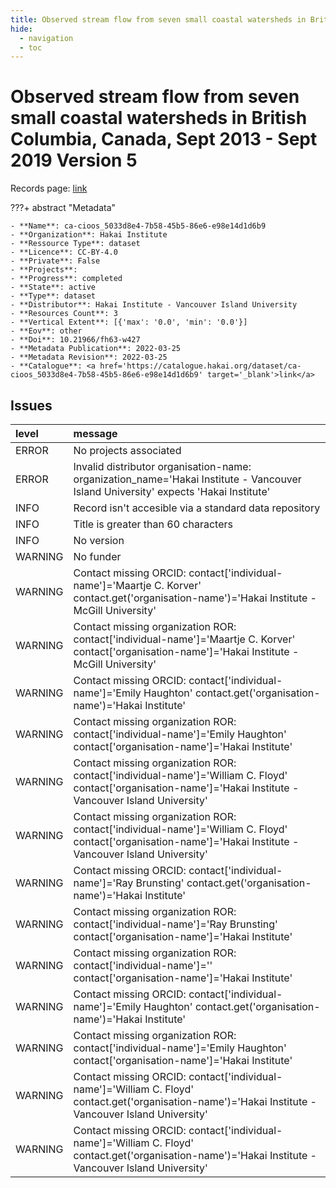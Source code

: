 ```yaml
---
title: Observed stream flow from seven small coastal watersheds in British Columbia, Canada, Sept 2013 - Sept 2019 Version 5
hide:
  - navigation
  - toc
---
```


# Observed stream flow from seven small coastal watersheds in British Columbia, Canada, Sept 2013 - Sept 2019 Version 5

Records page: <a href='https://catalogue.hakai.org/dataset/ca-cioos_5033d8e4-7b58-45b5-86e6-e98e14d1d6b9' target='_blank'>link</a>

???+ abstract "Metadata"

    - **Name**: ca-cioos_5033d8e4-7b58-45b5-86e6-e98e14d1d6b9 
    - **Organization**: Hakai Institute 
    - **Ressource Type**: dataset 
    - **Licence**: CC-BY-4.0 
    - **Private**: False 
    - **Projects**:  
    - **Progress**: completed 
    - **State**: active 
    - **Type**: dataset 
    - **Distributor**: Hakai Institute - Vancouver Island University 
    - **Resources Count**: 3 
    - **Vertical Extent**: [{'max': '0.0', 'min': '0.0'}] 
    - **Eov**: other 
    - **Doi**: 10.21966/fh63-w427 
    - **Metadata Publication**: 2022-03-25 
    - **Metadata Revision**: 2022-03-25 
    - **Catalogue**: <a href='https://catalogue.hakai.org/dataset/ca-cioos_5033d8e4-7b58-45b5-86e6-e98e14d1d6b9' target='_blank'>link</a> 

<div id='map'></div>




## Issues
| level   | message                                                                                                                                                       |
|:--------|:--------------------------------------------------------------------------------------------------------------------------------------------------------------|
| ERROR   | No projects associated                                                                                                                                        |
| ERROR   | Invalid distributor organisation-name: organization_name='Hakai Institute - Vancouver Island University' expects 'Hakai Institute'                            |
| INFO    | Record isn't accesible via a standard data repository                                                                                                         |
| INFO    | Title is greater than 60 characters                                                                                                                           |
| INFO    | No version                                                                                                                                                    |
| WARNING | No funder                                                                                                                                                     |
| WARNING | Contact missing ORCID: contact['individual-name']='Maartje C. Korver' contact.get('organisation-name')='Hakai Institute -  McGill University'                 |
| WARNING | Contact missing organization ROR:  contact['individual-name']='Maartje C. Korver' contact['organisation-name']='Hakai Institute -  McGill University'         |
| WARNING | Contact missing ORCID: contact['individual-name']='Emily Haughton' contact.get('organisation-name')='Hakai Institute'                                         |
| WARNING | Contact missing organization ROR:  contact['individual-name']='Emily Haughton' contact['organisation-name']='Hakai Institute'                                 |
| WARNING | Contact missing organization ROR:  contact['individual-name']='William C. Floyd' contact['organisation-name']='Hakai Institute - Vancouver Island University' |
| WARNING | Contact missing organization ROR:  contact['individual-name']='William C. Floyd' contact['organisation-name']='Hakai Institute - Vancouver Island University' |
| WARNING | Contact missing ORCID: contact['individual-name']='Ray Brunsting' contact.get('organisation-name')='Hakai Institute'                                          |
| WARNING | Contact missing organization ROR:  contact['individual-name']='Ray Brunsting' contact['organisation-name']='Hakai Institute'                                  |
| WARNING | Contact missing organization ROR:  contact['individual-name']='' contact['organisation-name']='Hakai Institute'                                               |
| WARNING | Contact missing ORCID: contact['individual-name']='Emily Haughton' contact.get('organisation-name')='Hakai Institute'                                         |
| WARNING | Contact missing organization ROR:  contact['individual-name']='Emily Haughton' contact['organisation-name']='Hakai Institute'                                 |
| WARNING | Contact missing ORCID: contact['individual-name']='William C. Floyd' contact.get('organisation-name')='Hakai Institute - Vancouver Island University'         |
| WARNING | Contact missing ORCID: contact['individual-name']='William C. Floyd' contact.get('organisation-name')='Hakai Institute - Vancouver Island University'         |


<script>
   document.addEventListener("DOMContentLoaded", function() {
    var map = L.map('map').setView([51.505, -125.09], 5);
    L.tileLayer('https://tile.openstreetmap.org/{z}/{x}/{y}.png', {
        maxZoom: 19,
        attribution: '&copy; <a href="http://www.openstreetmap.org/copyright">OpenStreetMap</a>'
    }).addTo(map);
    var geojsonFeature = {
        "type": "Feature",
        "properties": {
            "name" : "Observed stream flow from seven small coastal watersheds in British Columbia, Canada, Sept 2013 - Sept 2019 Version 5"
        },
        "geometry": {'type': 'Polygon', 'coordinates': [[[-128.13265424, 51.60936247], [-127.95907025, 51.60936247], [-127.95907025, 51.69558793], [-128.13265424, 51.69558793], [-128.13265424, 51.60936247]]]}
    }
    L.geoJSON(geojsonFeature).addTo(map);
   })
</script>